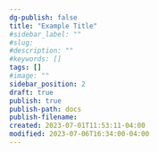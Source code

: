 ```yaml
---
dg-publish: false
title: "Example Title"
#sidebar_label: ""
#slug:
#description: ""
#keywords: []
tags: []
#image: ""
sidebar_position: 2
draft: true
publish: true
publish-path: docs
publish-filename:
created: 2023-07-01T11:53:11-04:00
modified: 2023-07-06T16:34:00-04:00
---
```

